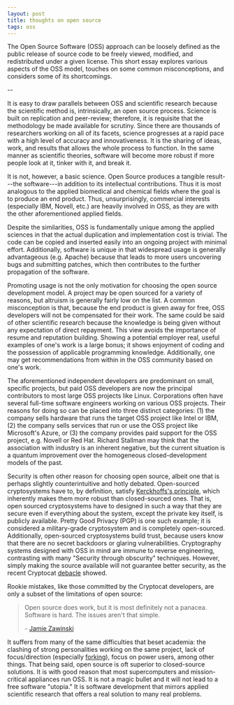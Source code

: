 ```yaml
---
layout: post
title: thoughts on open source
tags: oss
---
```

The Open Source Software (OSS) approach can be loosely defined as the
public release of source code to be freely viewed, modified, and
redistributed under a given license. This short essay
explores various aspects of the OSS model, touches on some common
misconceptions, and considers some of its shortcomings.

--

It is easy to draw parallels between OSS and scientific research because the
scientific method is, intrinsically, an open source process. Science is
built on replication and peer-review; therefore, it is requisite that 
the methodology be made available for scrutiny. Since there are
thousands of researchers working on all of its facets, science progresses
at a rapid pace with a high level of accuracy and innovativeness. It is the sharing of
ideas, work, and results that allows the whole process to function. 
In the same manner as scientific theories, software will become more robust if more people 
look at it, tinker with it, and break it.

It is not, however, a basic science. Open Source produces a tangible
result---the software---in addition to its intellectual contributions.
Thus it is most analogous to the applied biomedical and chemical fields where
the goal is to produce an end product. Thus, unsurprisingly, commercial interests
(especially IBM, Novell, etc.) are heavily involved in OSS, as they are with 
the other aforementioned applied fields.

Despite the similarities, OSS is fundamentally unique among the applied sciences in that the actual 
duplication and implementation cost is trivial. The code can be copied and
inserted easily into an ongoing project with minimal effort. Additionally, 
software is unique in that widespread usage is generally advantageous (e.g. Apache) because
that leads to more users uncovering bugs and submitting patches, which then contributes to the
further propagation of the software. 

Promoting usage is not the only motivation for choosing the open source
development model. A project may be open sourced for a variety of reasons, but
altruism is generally fairly low on the list. A common misconception is that, because 
the end product is given away for free, OSS developers will not be compensated for their work.
The same could be said of other scientific research because the knowledge
is being given without any expectation of direct repayment. This view avoids 
the importance of resume and reputation building. Showing a potential employer real,
useful examples of one's work is a large bonus; it shows enjoyment of coding and 
the possession of applicable programming knowledge. Additionally, one may get recommendations 
from within in the OSS community based on one's work.

The aforementioned independent developers are predominant 
on small, specific projects, but paid OSS developers are now the principal
contributors to most large OSS projects like Linux. Corporations often have 
several full-time software engineers working on various OSS projects. Their reasons for doing so can be 
placed into three distinct categories: (1) the company sells hardware 
that runs the target OSS project like Intel or IBM, (2) the company sells
services that run or use the OSS project like Microsoft's Azure, or (3)
the company provides paid support for the OSS project, e.g. Novell or Red
Hat. Richard Stallman may think that the association with industry is an
inherent negative, but the current situation is a quantum improvement
over the homogeneous closed-development models of the past.

Security is often other reason for choosing open source, albeit one that
is perhaps slightly counterintuitive and hotly debated. Open-sourced 
cryptosystems have to, by definition, satisfy [Kerckhoffs's principle](http://www.cs.tufts.edu/comp/165/classpages/Intro/Kerckhoffs.html), which
inherently makes them more robust than closed-sourced ones. That is, open sourced
cryptosystems have to designed in such a way that they are secure even if everything about the
system, except the private key itself, is publicly available. Pretty Good Privacy 
(PGP) is one such example; it is considered a military-grade cryptosystem 
and is completely open-sourced. Additionally, open-sourced cryptosystems
build trust, because users know that there are no secret backdoors or
glaring vulnerabilities. Cryptography systems designed with OSS in mind are
immune to reverse engineering, contrasting with many "Security through
obscurity" techniques. However, simply making the source available will
not guarantee better security, as the recent Cryptocat [debacle](http://arstechnica.com/security/2013/07/bad-kitty-rooky-mistake-in-cryptocat-chat-app-makes-cracking-a-snap/) showed.

Rookie mistakes, like those committed by the Cryptocat developers, are only a
subset of the limitations of open source:

> Open source does work, but it is most definitely not a panacea. Software is hard. The issues aren't that simple. 
> 
> \- [Jamie Zawinski](http://www.jwz.org/gruntle/nomo.html)

It suffers from many of the same difficulties that beset academia:
the clashing of strong personalities working on the same project, lack of
focus/direction (especially [forking](https://help.github.com/articles/fork-a-repo)),
focus on power users, among other things. That being said, open source is
oft superior to closed-source solutions. It is with good reason that most
supercomputers and mission-critical appliances run OSS. It is not a magic
bullet and it will not lead to a free software "utopia." It is software
development that mirrors applied scientific research that offers a real
solution to many real problems.
